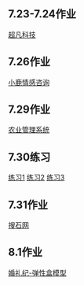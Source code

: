 ## 7.23-7.24作业
<a href ="https://viccko.github.io/1909陆海容day07作业%207.23-7.24/code/index.html">超凡科技</a> <br/>
## 7.26作业
<a href="https://viccko.github.io/1909陆海容day09作业%207.26/code/index.html">小鹿情感咨询</a><br/>
## 7.29作业
<a href="https://viccko.github.io/1909%E9%99%86%E6%B5%B7%E5%AE%B9day09%E4%BD%9C%E4%B8%9A%207.29/code/html/%E4%BD%9C%E4%B8%9A1.html">农业管理系统</a><br/>
## 7.30练习
<a href="https://viccko.github.io/day011%207.30/code/html/%E7%BB%83%E4%B9%A01%E6%96%B0%E7%9B%92%E5%AD%90%E5%B8%83%E5%B1%80.html">练习1</a>
<a href="https://viccko.github.io/day011%207.30/code/html/%E7%BB%83%E4%B9%A02%E7%9B%92%E5%AD%90%E9%98%B4%E5%BD%B1.html">练习2</a>
<a href="https://viccko.github.io/day011%207.30/code/html/%E7%BB%83%E4%B9%A03Android%E6%9C%BA%E5%99%A8%E4%BA%BA.html">练习3</a>
<br/>
## 7.31作业
<a href="https://viccko.github.io/1909陆海容day09作业%207.31/code/html/作业1.html">搜石网</a><br/>
## 8.1作业
<a href="https://viccko.github.io/1909%E9%99%86%E6%B5%B7%E5%AE%B9day09%E4%BD%9C%E4%B8%9A%208.1/code/html/%E4%BD%9C%E4%B8%9A1.html">婚礼纪-弹性盒模型</a>
